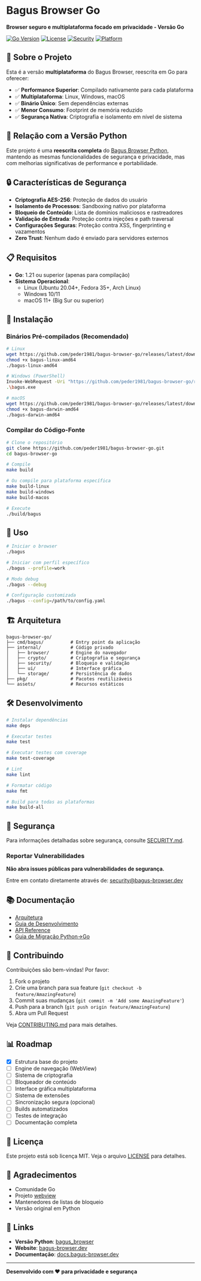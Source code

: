 # Bagus Browser Go

**Browser seguro e multiplataforma focado em privacidade - Versão Go**

[![Go Version](https://img.shields.io/badge/Go-1.21+-00ADD8?style=flat&logo=go)](https://golang.org)
[![License](https://img.shields.io/badge/license-MIT-blue.svg)](LICENSE)
[![Security](https://img.shields.io/badge/security-hardened-green.svg)](SECURITY.md)
[![Platform](https://img.shields.io/badge/platform-Linux%20%7C%20Windows%20%7C%20macOS-lightgrey.svg)](https://github.com/peder1981/bagus-browser-go)

## 🎯 Sobre o Projeto

Esta é a versão **multiplataforma** do Bagus Browser, reescrita em Go para oferecer:

- ✅ **Performance Superior**: Compilado nativamente para cada plataforma
- ✅ **Multiplataforma**: Linux, Windows, macOS
- ✅ **Binário Único**: Sem dependências externas
- ✅ **Menor Consumo**: Footprint de memória reduzido
- ✅ **Segurança Nativa**: Criptografia e isolamento em nível de sistema

## 🔄 Relação com a Versão Python

Este projeto é uma **reescrita completa** do [Bagus Browser Python](https://github.com/peder1981/bagus_browser), mantendo as mesmas funcionalidades de segurança e privacidade, mas com melhorias significativas de performance e portabilidade.

## 🔒 Características de Segurança

- **Criptografia AES-256**: Proteção de dados do usuário
- **Isolamento de Processos**: Sandboxing nativo por plataforma
- **Bloqueio de Conteúdo**: Lista de domínios maliciosos e rastreadores
- **Validação de Entrada**: Proteção contra injeções e path traversal
- **Configurações Seguras**: Proteção contra XSS, fingerprinting e vazamentos
- **Zero Trust**: Nenhum dado é enviado para servidores externos

## 📋 Requisitos

- **Go**: 1.21 ou superior (apenas para compilação)
- **Sistema Operacional**: 
  - Linux (Ubuntu 20.04+, Fedora 35+, Arch Linux)
  - Windows 10/11
  - macOS 11+ (Big Sur ou superior)

## 🚀 Instalação

### Binários Pré-compilados (Recomendado)

```bash
# Linux
wget https://github.com/peder1981/bagus-browser-go/releases/latest/download/bagus-linux-amd64
chmod +x bagus-linux-amd64
./bagus-linux-amd64

# Windows (PowerShell)
Invoke-WebRequest -Uri "https://github.com/peder1981/bagus-browser-go/releases/latest/download/bagus-windows-amd64.exe" -OutFile "bagus.exe"
.\bagus.exe

# macOS
wget https://github.com/peder1981/bagus-browser-go/releases/latest/download/bagus-darwin-amd64
chmod +x bagus-darwin-amd64
./bagus-darwin-amd64
```

### Compilar do Código-Fonte

```bash
# Clone o repositório
git clone https://github.com/peder1981/bagus-browser-go.git
cd bagus-browser-go

# Compile
make build

# Ou compile para plataforma específica
make build-linux
make build-windows
make build-macos

# Execute
./build/bagus
```

## 📖 Uso

```bash
# Iniciar o browser
./bagus

# Iniciar com perfil específico
./bagus --profile=work

# Modo debug
./bagus --debug

# Configuração customizada
./bagus --config=/path/to/config.yaml
```

## 🏗️ Arquitetura

```
bagus-browser-go/
├── cmd/bagus/          # Entry point da aplicação
├── internal/           # Código privado
│   ├── browser/        # Engine do navegador
│   ├── crypto/         # Criptografia e segurança
│   ├── security/       # Bloqueio e validação
│   ├── ui/             # Interface gráfica
│   └── storage/        # Persistência de dados
├── pkg/                # Pacotes reutilizáveis
└── assets/             # Recursos estáticos
```

## 🛠️ Desenvolvimento

```bash
# Instalar dependências
make deps

# Executar testes
make test

# Executar testes com coverage
make test-coverage

# Lint
make lint

# Formatar código
make fmt

# Build para todas as plataformas
make build-all
```

## 🔐 Segurança

Para informações detalhadas sobre segurança, consulte [SECURITY.md](SECURITY.md).

### Reportar Vulnerabilidades

**Não abra issues públicas para vulnerabilidades de segurança.**

Entre em contato diretamente através de: security@bagus-browser.dev

## 📚 Documentação

- [Arquitetura](docs/ARCHITECTURE.md)
- [Guia de Desenvolvimento](docs/DEVELOPMENT.md)
- [API Reference](docs/API.md)
- [Guia de Migração Python→Go](docs/MIGRATION.md)

## 🤝 Contribuindo

Contribuições são bem-vindas! Por favor:

1. Fork o projeto
2. Crie uma branch para sua feature (`git checkout -b feature/AmazingFeature`)
3. Commit suas mudanças (`git commit -m 'Add some AmazingFeature'`)
4. Push para a branch (`git push origin feature/AmazingFeature`)
5. Abra um Pull Request

Veja [CONTRIBUTING.md](CONTRIBUTING.md) para mais detalhes.

## 📊 Roadmap

- [x] Estrutura base do projeto
- [ ] Engine de navegação (WebView)
- [ ] Sistema de criptografia
- [ ] Bloqueador de conteúdo
- [ ] Interface gráfica multiplataforma
- [ ] Sistema de extensões
- [ ] Sincronização segura (opcional)
- [ ] Builds automatizados
- [ ] Testes de integração
- [ ] Documentação completa

## 📝 Licença

Este projeto está sob licença MIT. Veja o arquivo [LICENSE](LICENSE) para detalhes.

## 🙏 Agradecimentos

- Comunidade Go
- Projeto [webview](https://github.com/webview/webview)
- Mantenedores de listas de bloqueio
- Versão original em Python

## 🔗 Links

- **Versão Python**: [bagus_browser](https://github.com/peder1981/bagus_browser)
- **Website**: [bagus-browser.dev](https://bagus-browser.dev)
- **Documentação**: [docs.bagus-browser.dev](https://docs.bagus-browser.dev)

---

**Desenvolvido com ❤️ para privacidade e segurança**
